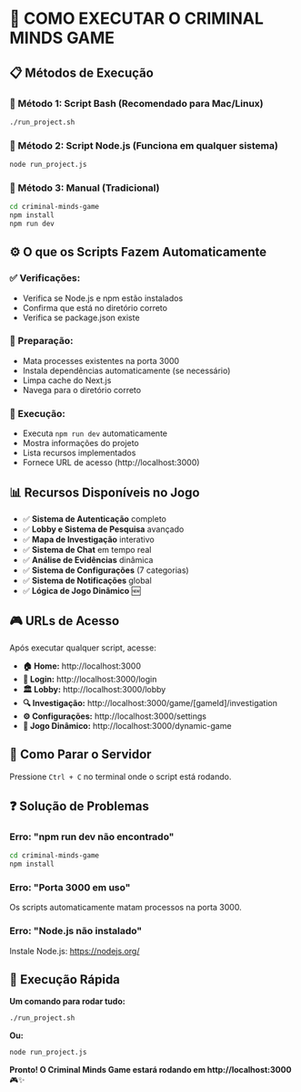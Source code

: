 # 🚀 COMO EXECUTAR O CRIMINAL MINDS GAME

## 📋 **Métodos de Execução**

### **🎯 Método 1: Script Bash (Recomendado para Mac/Linux)**
```bash
./run_project.sh
```

### **🎯 Método 2: Script Node.js (Funciona em qualquer sistema)**
```bash
node run_project.js
```

### **🎯 Método 3: Manual (Tradicional)**
```bash
cd criminal-minds-game
npm install
npm run dev
```

## ⚙️ **O que os Scripts Fazem Automaticamente**

### **✅ Verificações:**
- Verifica se Node.js e npm estão instalados
- Confirma que está no diretório correto
- Verifica se package.json existe

### **🔧 Preparação:**
- Mata processes existentes na porta 3000
- Instala dependências automaticamente (se necessário)
- Limpa cache do Next.js
- Navega para o diretório correto

### **🚀 Execução:**
- Executa `npm run dev` automaticamente
- Mostra informações do projeto
- Lista recursos implementados
- Fornece URL de acesso (http://localhost:3000)

## 📊 **Recursos Disponíveis no Jogo**

- ✅ **Sistema de Autenticação** completo
- ✅ **Lobby e Sistema de Pesquisa** avançado
- ✅ **Mapa de Investigação** interativo
- ✅ **Sistema de Chat** em tempo real
- ✅ **Análise de Evidências** dinâmica
- ✅ **Sistema de Configurações** (7 categorias)
- ✅ **Sistema de Notificações** global
- ✅ **Lógica de Jogo Dinâmico** 🆕

## 🎮 **URLs de Acesso**

Após executar qualquer script, acesse:

- **🏠 Home:** http://localhost:3000
- **🔐 Login:** http://localhost:3000/login
- **🏛️ Lobby:** http://localhost:3000/lobby
- **🔍 Investigação:** http://localhost:3000/game/[gameId]/investigation
- **⚙️ Configurações:** http://localhost:3000/settings
- **🎲 Jogo Dinâmico:** http://localhost:3000/dynamic-game

## 🛑 **Como Parar o Servidor**

Pressione `Ctrl + C` no terminal onde o script está rodando.

## ❓ **Solução de Problemas**

### **Erro: "npm run dev não encontrado"**
```bash
cd criminal-minds-game
npm install
```

### **Erro: "Porta 3000 em uso"**
Os scripts automaticamente matam processos na porta 3000.

### **Erro: "Node.js não instalado"**
Instale Node.js: https://nodejs.org/

## 🎯 **Execução Rápida**

**Um comando para rodar tudo:**
```bash
./run_project.sh
```

**Ou:**
```bash
node run_project.js
```

**Pronto! O Criminal Minds Game estará rodando em http://localhost:3000** 🎮✨ 
